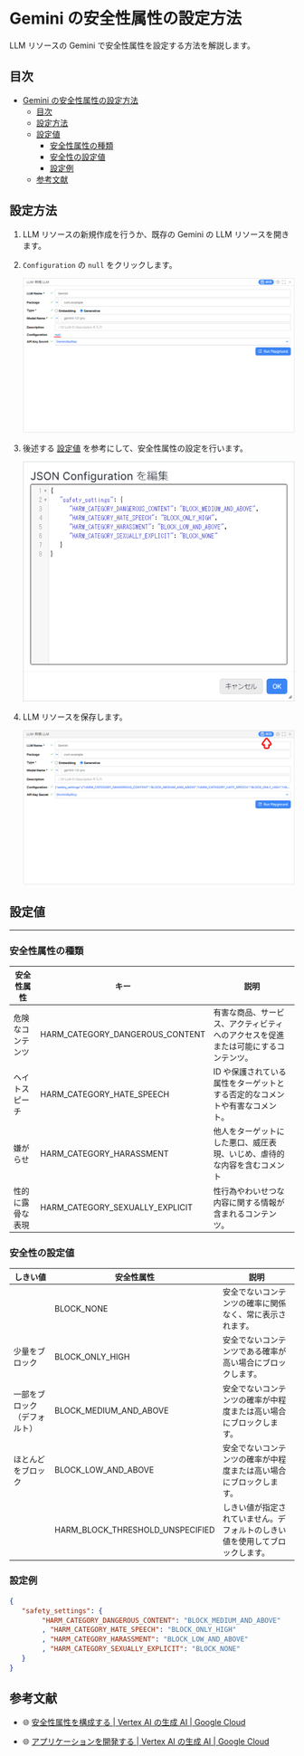 # Gemini の安全性属性の設定方法

LLM リソースの Gemini で安全性属性を設定する方法を解説します。  

## 目次

- [Gemini の安全性属性の設定方法](#gemini-の安全性属性の設定方法)
  - [目次](#目次)
  - [設定方法](#設定方法)
  - [設定値](#設定値)
    - [安全性属性の種類](#安全性属性の種類)
    - [安全性の設定値](#安全性の設定値)
    - [設定例](#設定例)
  - [参考文献](#参考文献)

## 設定方法

1. LLM リソースの新規作成を行うか、既存の Gemini の LLM リソースを開きます。

1. `Configuration` の `null` をクリックします。

   ![gemini_safety_settings_01.png](./imgs/gemini_safety_settings_01.png)

1. 後述する [設定値](#設定値) を参考にして、安全性属性の設定を行います。  

   ![gemini_safety_settings_02.png](./imgs/gemini_safety_settings_02.png)

1. LLM リソースを保存します。

   ![gemini_safety_settings_03.png](./imgs/gemini_safety_settings_03.png)

## 設定値
****
### 安全性属性の種類

|安全性属性|キー|説明|
|---|---|---|
|危険なコンテンツ|HARM_CATEGORY_DANGEROUS_CONTENT|有害な商品、サービス、アクティビティへのアクセスを促進または可能にするコンテンツ。|
|ヘイトスピーチ|HARM_CATEGORY_HATE_SPEECH|ID や保護されている属性をターゲットとする否定的なコメントや有害なコメント。|
|嫌がらせ|HARM_CATEGORY_HARASSMENT|他人をターゲットにした悪口、威圧表現、いじめ、虐待的な内容を含むコメント|
|性的に露骨な表現|HARM_CATEGORY_SEXUALLY_EXPLICIT|性行為やわいせつな内容に関する情報が含まれるコンテンツ。|

### 安全性の設定値

|しきい値|安全性属性|説明|
|---|---|---|
||BLOCK_NONE|安全でないコンテンツの確率に関係なく、常に表示されます。|
|少量をブロック|BLOCK_ONLY_HIGH|安全でないコンテンツである確率が高い場合にブロックします。|
|一部をブロック（デフォルト）|BLOCK_MEDIUM_AND_ABOVE|安全でないコンテンツの確率が中程度または高い場合にブロックします。|
|ほとんどをブロック|BLOCK_LOW_AND_ABOVE|安全でないコンテンツの確率が中程度または高い場合にブロックします。|
||HARM_BLOCK_THRESHOLD_UNSPECIFIED|	しきい値が指定されていません。デフォルトのしきい値を使用してブロックします。|

### 設定例

```JSON
{
   "safety_settings": {
        "HARM_CATEGORY_DANGEROUS_CONTENT": "BLOCK_MEDIUM_AND_ABOVE"
        , "HARM_CATEGORY_HATE_SPEECH": "BLOCK_ONLY_HIGH"
        , "HARM_CATEGORY_HARASSMENT": "BLOCK_LOW_AND_ABOVE"
        , "HARM_CATEGORY_SEXUALLY_EXPLICIT": "BLOCK_NONE"
   }
}
```

## 参考文献

- :globe_with_meridians: [安全性属性を構成する | Vertex AI の生成 AI | Google Cloud](https://cloud.google.com/vertex-ai/generative-ai/docs/multimodal/configure-safety-attributes?hl=ja)

- :globe_with_meridians: [アプリケーションを開発する | Vertex AI の生成 AI | Google Cloud](https://cloud.google.com/vertex-ai/generative-ai/docs/reasoning-engine/develop?hl=ja)
